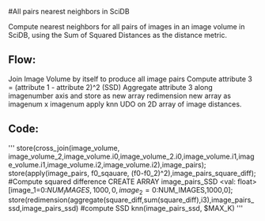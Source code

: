 #All pairs nearest neighbors in SciDB

Compute nearest neighbors for all pairs of images in an image volume in SciDB, using the Sum of Squared Distances as the distance metric.

## Flow:
Join Image Volume by itself to produce all image pairs
Compute attribute 3 = (attribute 1 - attribute 2)^2 (SSD)
Aggregate attribute 3 along imagenumber axis and store as new array
redimension new array as imagenum x imagenum
apply knn UDO on 2D array of image distances.

## Code:
'''
store(cross_join(image_volume, image_volume_2,image_volume.i0,image_volume_2.i0,image_volume.i1,image_volume.i1,image_volume.i2,image_volume.i2),image_pairs);
store(apply(image_pairs, f0_sqauare, (f0-f0_2)^2),image_pairs_square_diff); #Compute squared difference
CREATE ARRAY image_pairs_SSD <val: float> [image_1=0:$NUM_IMAGES,1000,0, image_2=0:$NUM_IMAGES,1000,0];
store(redimension(aggregate(square_diff,sum(square_diff),i3),image_pairs_ssd,image_pairs_ssd) #compute SSD
knn(image_pairs_ssd, $MAX_K)
'''





